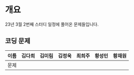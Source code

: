 # 개요

23년 3월 2번째 스터디 일정에 풀어온 문제들입니다.

## 코딩 문제

| 이름 | 김다희 | 김미림 | 김정욱 | 최희주 | 황성민 | 황재원 |
| ---- | ------ | ------ | ------ | ------ | ------ | ------ |
| 문제 |        |        |        |        |        |        |
